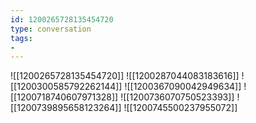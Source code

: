 ```yaml
---
id: 1200265728135454720
type: conversation
tags:
- 
---
```

![[1200265728135454720]]
![[1200287044083183616]]
![[1200300585792262144]]
![[1200367090042949634]]
![[1200718740607971328]]
![[1200736070750523393]]
![[1200739895658123264]]
![[1200745500237955072]]

